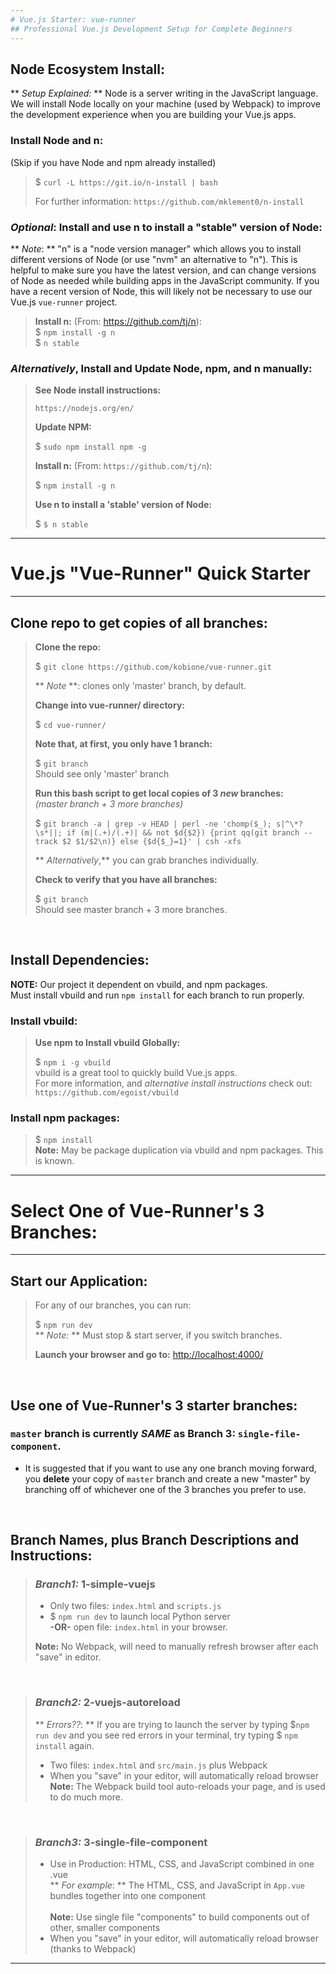 ```yaml
---
# Vue.js Starter: vue-runner
## Professional Vue.js Development Setup for Complete Beginners
---
```


## Node Ecosystem Install:
** *Setup Explained:* ** Node is a server writing in the JavaScript language.  We will install Node locally on your machine (used by Webpack) to improve the development experience when you are building your Vue.js apps.
<br>

### Install Node and n:

(Skip if you have Node and npm already installed)

> $ `curl -L https://git.io/n-install | bash`
>
> For further information: `https://github.com/mklement0/n-install`

### *Optional*: Install and use n to install a "stable" version of Node:
** *Note*: **  "n" is a "node version manager" which allows you to install different versions of Node (or use "nvm" an alternative to "n").  This is helpful to make sure you have the latest version, and can change versions of Node as needed while building apps in the JavaScript community.  If you have a recent version of Node, this will likely not be necessary to use our Vue.js `vue-runner` project.
> 
> **Install n:** (From: https://github.com/tj/n):
> <br>
> $ `npm install -g n`
> <br>
> $ `n stable`


### *Alternatively*, Install and Update Node, npm, and n manually:
>   **See Node install instructions:** 
>
>   `https://nodejs.org/en/`
>
>   **Update NPM:**
>   
> $ `sudo npm install npm -g`
>
>   **Install n:** (From: `https://github.com/tj/n`):
>   
> $ `npm install -g n`
>
>   **Use n to install a 'stable' version of Node:**
>
> $ `$ n stable`


---
# Vue.js "Vue-Runner" Quick Starter

---

## Clone repo to get copies of all branches:

> **Clone the repo:**
> 
> $ `git clone https://github.com/kobione/vue-runner.git`
>
> ** *Note* **: clones only 'master' branch, by default.
> <br>
>
> **Change into vue-runner/ directory:**
> 
> $ `cd vue-runner/`
> <br>
>
> **Note that, at first, you only have 1 branch:**
> 
> $ `git branch`
> <br>
> Should see only 'master' branch
>
> **Run this bash script to get local copies of 3 *new* branches:**
> <br>
> *(master branch + 3 more branches)*
> 
> $ `git branch -a | grep -v HEAD | perl -ne 'chomp($_); s|^\*?\s*||; if (m|(.+)/(.+)| && not $d{$2}) {print qq(git branch --track $2 $1/$2\n)} else {$d{$_}=1}' | csh -xfs`
>
> ** *Alternatively*,** you can grab branches individually.
> <br>
>
> **Check to verify that you have all branches:**
> 
> $ `git branch`
> <br>
> Should see master branch + 3 more branches.

<br>


## Install Dependencies:
**NOTE:** Our project it dependent on vbuild, and npm packages.
<br>Must install vbuild and run `npm install` for each branch to run properly.
<br>

### **Install vbuild:**

> **Use npm to Install vbuild Globally:**
> 
>  $ `npm i -g vbuild`
> <br>
> vbuild is a great tool to quickly build Vue.js apps.
> <br>
> For more information, and *alternative install instructions* check out: `https://github.com/egoist/vbuild`
> <br>

### **Install npm packages:**
> 
>  $ `npm install`
> <br>
> **Note:** May be package duplication via vbuild and npm packages. This is known. 

---
# Select One of Vue-Runner's 3 Branches:
---

## **Start our Application:**

> For any of our branches, you can run:
> 
>  $ `npm run dev`
> <br>
> ** *Note:* ** Must stop & start server, if you switch branches.
> <br>
>
>  **Launch your browser and go to:** [http://localhost:4000/](http://localhost:4000/)
<br>


## **Use one of Vue-Runner's 3 starter branches:**


### `master` branch is currently *SAME* as Branch 3: `single-file-component`.

- It is suggested that if you want to use any one branch moving forward, you **delete**  your copy of `master` branch and create a new "master" by branching off of whichever one of the 3 branches you prefer to use.
<br>

## Branch Names, plus Branch Descriptions and Instructions:

> ### *Branch1:* 1-simple-vuejs
>
>   - Only two files: `index.html` and `scripts.js`
>     <br>
>   - $ `npm run dev` to launch local Python server
>     <br>
>          **-OR-** open file: `index.html` in your browser.
>     <br>
>
>   **Note:** No Webpack, will need to manually refresh browser after each "save" in editor.
> 
<br>

> ### *Branch2:* 2-vuejs-autoreload
>
>   ** *Errors??*: **  If you are trying to launch the server by typing $`npm run dev`
>     and you see red errors in your terminal, try typing $ `npm install` again.
>  
>   - Two files: `index.html` and `src/main.js` plus Webpack
>     <br>
>   - When you "save" in your editor, will automatically reload browser
>     <br>
>   **Note:** The Webpack build tool auto-reloads your page, and is used to do much more.
> 
<br>

> ### *Branch3:* 3-single-file-component
> 
>   - Use in Production: HTML, CSS, and JavaScript combined in one .vue
>     <br>
>     ** *For example*: ** The HTML, CSS, and JavaScript in `App.vue` bundles together into one component
>     <br>
>     <br>
>     **Note:** Use single file "components" to build components out of other, smaller components
>     <br> 
>   - When you "save" in your editor, will automatically reload browser (thanks to Webpack)
>     <br>

---